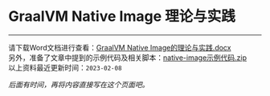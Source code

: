 # GraalVM Native Image 理论与实践

---------------------------------------------------------------------------------------------------------------------------

请下载Word文档进行查看：<a href="../downloads/native-image/GraalVM Native Image的理论与实践_2023-02-08.docx">GraalVM Native Image的理论与实践.docx</a><br>
另外，准备了文章中提到的示例代码及相关脚本：<a href="../downloads/native-image/native-image示例代码_2023-02-08.zip">native-image示例代码.zip</a><br>
以上资料最近更新时间：`2023-02-08`

_后面有时间，再将内容直接写在这个页面吧。_
